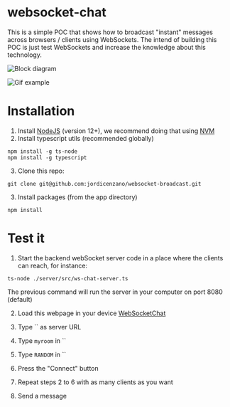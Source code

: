 # websocket-chat
This is a simple POC that shows how to broadcast "instant" messages across browsers / clients using WebSockets.
The intend of building this POC is just test WebSockets and increase the knowledge about this technology.

![Block diagram](./pics/block-diagram-websockets.png)

![Gif example](./pics/example-usage.gif)

# Installation
1. Install [NodeJS](https://nodejs.org) (version 12+), we recommend doing that using [NVM](https://github.com/nvm-sh/nvm#installation-and-update)
2. Install typescript utils (recommended globally)
```
npm install -g ts-node
npm install -g typescript
```
3. Clone this repo:
```
git clone git@github.com:jordicenzano/websocket-broadcast.git
```
3. Install packages (from the app directory)
```
npm install
```

# Test it
1. Start the backend webSocket server code in a place where the clients can reach, for instance:
```
ts-node ./server/src/ws-chat-server.ts
```
The previous command will run the server in your computer on port 8080 (default)

2. Load this webpage in your device [WebSocketChat](https://github.io/TODO)

3. Type `` as server URL
4. Type `myroom` in ``
5. Type  `RANDOM` in ``
6. Press the "Connect" button
7. Repeat steps 2 to 6 with as many clients as you want
8. Send a message